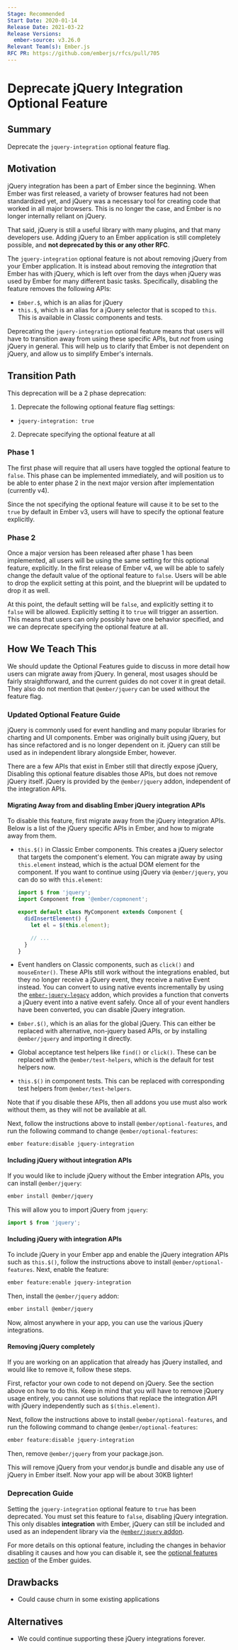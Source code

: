 ```yaml
---
Stage: Recommended
Start Date: 2020-01-14
Release Date: 2021-03-22
Release Versions:
  ember-source: v3.26.0
Relevant Team(s): Ember.js
RFC PR: https://github.com/emberjs/rfcs/pull/705
---
```


# Deprecate jQuery Integration Optional Feature

## Summary

Deprecate the `jquery-integration` optional feature flag.

## Motivation

jQuery integration has been a part of Ember since the beginning. When Ember was
first released, a variety of browser features had not been standardized yet, and
jQuery was a necessary tool for creating code that worked in all major browsers.
This is no longer the case, and Ember is no longer internally reliant on jQuery.

That said, jQuery is still a useful library with many plugins, and that many
developers use. Adding jQuery to an Ember application is still completely
possible, and **not deprecated by this or any other RFC**.

The `jquery-integration` optional feature is not about removing jQuery from your
Ember application. It is instead about removing the _integration_ that Ember has
with jQuery, which is left over from the days when jQuery was used by Ember for
many different basic tasks. Specifically, disabling the feature removes the
following APIs:

- `Ember.$`, which is an alias for jQuery
- `this.$`, which is an alias for a jQuery selector that is scoped to `this`.
  This is available in Classic components and tests.

Deprecating the `jquery-integration` optional feature means that users will have
to transition away from using these specific APIs, but _not_ from using jQuery
in general. This will help us to clarify that Ember is not dependent on jQuery,
and allow us to simplify Ember's internals.

## Transition Path

This deprecation will be a 2 phase deprecation:

1. Deprecate the following optional feature flag settings:
  - `jquery-integration: true`
2. Deprecate specifying the optional feature at all

### Phase 1

The first phase will require that all users have toggled the optional feature to
`false`. This phase can be implemented immediately, and will position us to be
able to enter phase 2 in the next major version after implementation (currently
v4).

Since the not specifying the optional feature will cause it to be set to the
`true` by default in Ember v3, users will have to specify the optional feature
explicitly.

### Phase 2

Once a major version has been released after phase 1 has been implemented, all
users will be using the same setting for this optional feature, explicitly. In
the first release of Ember v4, we will be able to safely change the default
value of the optional feature to `false`. Users will be able to drop the
explicit setting at this point, and the blueprint will be updated to drop it as
well.

At this point, the default setting will be `false`, and explicitly setting it to
`false` will be allowed. Explicitly setting it to `true` will trigger an
assertion. This means that users can only possibly have one behavior specified,
and we can deprecate specifying the optional feature at all.

## How We Teach This

We should update the Optional Features guide to discuss in more detail how users
can migrate away from jQuery. In general, most usages should be fairly
straightforward, and the current guides do not cover it in great detail. They
also do not mention that `@ember/jquery` can be used without the feature flag.

### Updated Optional Feature Guide

jQuery is commonly used for event handling and many popular libraries for
charting and UI components. Ember was originally built using jQuery, but has
since refactored and is no longer dependent on it. jQuery can still be used
as in independent library alongside Ember, however.

There are a few APIs that exist in Ember still that directly expose jQuery,
Disabling this optional feature disables those APIs, but does not remove jQuery
itself. jQuery is provided by the `@ember/jquery` addon, independent of the
integration APIs.

#### Migrating Away from and disabling Ember jQuery integration APIs

To disable this feature, first migrate away from the jQuery integration APIs.
Below is a list of the jQuery specific APIs in Ember, and how to migrate away
from them.

- `this.$()` in Classic Ember components. This creates a jQuery selector that
  targets the component's element. You can migrate away by using `this.element`
  instead, which is the actual DOM element for the component. If you want to
  continue using jQuery via `@ember/jquery`, you can do so with `this.element`:

  ```js
  import $ from 'jquery';
  import Component from '@ember/copmonent';

  export default class MyComponent extends Component {
    didInsertElement() {
      let el = $(this.element);

      // ...
    }
  }
  ```

- Event handlers on Classic components, such as `click()` and `mouseEnter()`.
  These APIs still work without the integrations enabled, but they no longer
  receive a jQuery event, they receive a native Event instead. You can convert
  to using native events incrementally by using the [`ember-jquery-legacy`](https://github.com/emberjs/ember-jquery-legacy) addon, which provides a function that converts a jQuery
  event into a native event safely. Once all of your event handlers have been
  converted, you can disable jQuery integration.

- `Ember.$()`, which is an alias for the global jQuery. This can either be
  replaced with alternative, non-jquery based APIs, or by installing
  `@ember/jquery` and importing it directly.

- Global acceptance test helpers like `find()` or `click()`. These can be
  replaced with the `@ember/test-helpers`, which is the default for test helpers
  now.

- `this.$()` in component tests. This can be replaced with corresponding test
  helpers from `@ember/test-helpers`.

Note that if you disable these APIs, then all addons you use must also work
without them, as they will not be available at all.

Next, follow the instructions above to install `@ember/optional-features`, and
run the following command to change `@ember/optional-features`:

```sh
ember feature:disable jquery-integration
```

#### Including jQuery without integration APIs

If you would like to include jQuery without the Ember integration APIs, you can
install `@ember/jquery`:

```sh
ember install @ember/jquery
```

This will allow you to import jQuery from `jquery`:

```js
import $ from 'jquery';
```

#### Including jQuery with integration APIs

To include jQuery in your Ember app and enable the jQuery integration APIs such
as `this.$()`, follow the instructions above to install `@ember/optional-features`.
Next, enable the feature:

```sh
ember feature:enable jquery-integration
```

Then, install the `@ember/jquery` addon:

```sh
ember install @ember/jquery
```

Now, almost anywhere in your app, you can use the various jQuery integrations.

#### Removing jQuery completely

If you are working on an application that already has jQuery installed, and
would like to remove it, follow these steps.

First, refactor your own code to not depend on jQuery. See the section above on
how to do this. Keep in mind that you will have to remove jQuery usage entirely,
you cannot use solutions that replace the integration API with jQuery
independently such as `$(this.element)`.

Next, follow the instructions above to install `@ember/optional-features`, and
run the following command to change `@ember/optional-features`:

```sh
ember feature:disable jquery-integration
```

Then, remove `@ember/jquery` from your package.json.

This will remove jQuery from your vendor.js bundle and disable any use of jQuery
in Ember itself. Now your app will be about 30KB lighter!

### Deprecation Guide

Setting the `jquery-integration` optional feature to `true` has been
deprecated. You must set this feature to `false`, disabling jQuery integration.
This only disables **integration** with Ember, jQuery can still be included and
used as an independent library via the [`@ember/jquery` addon](https://github.com/emberjs/ember-jquery).

For more details on this optional feature, including the changes in
behavior disabling it causes and how you can disable it, see the
[optional features section](https://guides.emberjs.com/release/configuring-ember/optional-features/#toc_removing-jquery)
of the Ember guides.

## Drawbacks

- Could cause churn in some existing applications

## Alternatives

- We could continue supporting these jQuery integrations forever.

